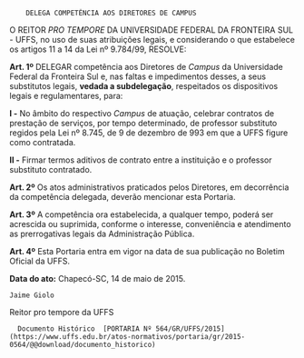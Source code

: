        DELEGA COMPETÊNCIA AOS DIRETORES DE CAMPUS  

O REITOR *PRO TEMPORE* DA UNIVERSIDADE FEDERAL DA FRONTEIRA SUL - UFFS, no uso de suas atribuições legais, e considerando o que estabelece os artigos 11 a 14 da Lei nº 9.784/99, RESOLVE:

 **Art. 1º** DELEGAR competência aos Diretores de *Campus* da Universidade Federal da Fronteira Sul e, nas faltas e impedimentos desses, a seus substitutos legais, **vedada a subdelegação**, respeitados os dispositivos legais e regulamentares, para:

 **I -** No âmbito do respectivo *Campus* de atuação, celebrar contratos de prestação de serviços, por tempo determinado, de professor substituto regidos pela Lei nº 8.745, de 9 de dezembro de 993 em que a UFFS figure como contratada.

 **II -** Firmar termos aditivos de contrato entre a instituição e o professor substituto contratado.

 **Art. 2º** Os atos administrativos praticados pelos Diretores, em decorrência da competência delegada, deverão mencionar esta Portaria.

 **Art. 3º** A competência ora estabelecida, a qualquer tempo, poderá ser acrescida ou suprimida, conforme o interesse, conveniência e atendimento as prerrogativas legais da Administração Pública.

 **Art. 4º** Esta Portaria entra em vigor na data de sua publicação no Boletim Oficial da UFFS.

  

   **Data do ato:** Chapecó-SC, 14 de maio de 2015.   
 

    Jaime Giolo   
 Reitor pro tempore da UFFS 

      Documento Histórico  [PORTARIA Nº 564/GR/UFFS/2015](https://www.uffs.edu.br/atos-normativos/portaria/gr/2015-0564/@@download/documento_historico)     
      